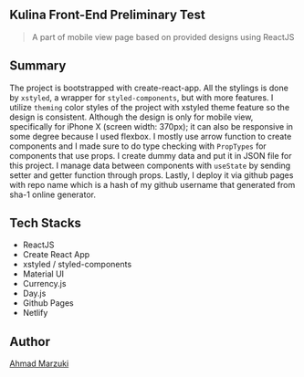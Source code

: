 ## Kulina Front-End Preliminary Test

> A part of mobile view page based on provided designs using ReactJS

## Summary

The project is bootstrapped with create-react-app. All the stylings is done by `xstyled`, a wrapper for `styled-components`, but with more features. I utilize `theming` color styles of the project with xstyled theme feature so the design is consistent. Although the design is only for mobile view, specifically for iPhone X (screen width: 370px); it can also be responsive in some degree because I used flexbox. I mostly use arrow function to create components and I made sure to do type checking with `PropTypes` for components that use props. I create dummy data and put it in JSON file for this project. I manage data between components with `useState` by sending setter and getter function through props. Lastly, I deploy it via github pages with repo name which is a hash of my github username that generated from sha-1 online generator.

## Tech Stacks

 - ReactJS
 - Create React App
 - xstyled / styled-components
 - Material UI
 - Currency.js
 - Day.js
 - Github Pages
 - Netlify

## Author

[Ahmad Marzuki](https://ahmadmarzuki.com)
